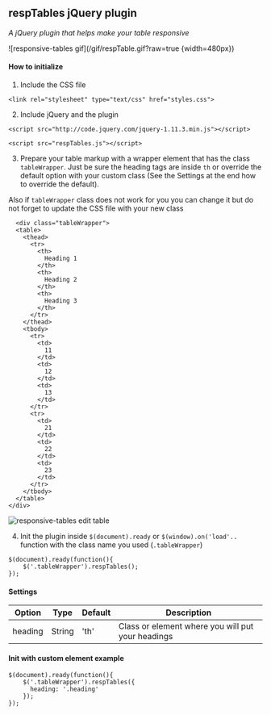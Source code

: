 respTables jQuery plugin
------------------------

_A jQuery plugin that helps make your table responsive_

![responsive-tables gif](/gif/respTable.gif?raw=true {width=480px})

#### How to initialize

1. Include the CSS file

  ```<link rel="stylesheet" type="text/css" href="styles.css">```

2. Include jQuery and the plugin

  ```<script src="http://code.jquery.com/jquery-1.11.3.min.js"></script>```

  ```<script src="respTables.js"></script>```

3. Prepare your table markup with a wrapper element that has the class ```tableWrapper```. Just be sure the heading tags are inside ```th``` or override the default option with your custom class (See the Settings at the end how to override the default).

  Also if ```tableWrapper``` class does not work for you you can change it but do not forget to update the CSS file with your new class

  ```
    <div class="tableWrapper">
    <table>
      <thead>
        <tr>
          <th>
            Heading 1
          </th>
          <th>
            Heading 2
          </th>
          <th>
            Heading 3
          </th>
        </tr>
      </thead>
      <tbody>
        <tr>
          <td>
            11
          </td>
          <td>
            12
          </td>
          <td>
            13
          </td>
        </tr>
        <tr>
          <td>
            21
          </td>
          <td>
            22
          </td>
          <td>
            23
          </td>
        </tr>
      </tbody>
    </table>
  </div>
  ```

  ![responsive-tables edit table](/gif/addingTables.gif?raw=true)

4. Init the plugin inside ```$(document).ready``` or ```$(window).on('load'..```
  function with the class name you used (```.tableWrapper```)
  ```
  $(document).ready(function(){
      $('.tableWrapper').respTables();
  });
  ```

#### Settings
Option | Type | Default | Description
------ | ---- | ------- | -----------
heading | String | 'th' | Class or element where you will put your headings

#### Init with custom element example
```
$(document).ready(function(){
    $('.tableWrapper').respTables({
      heading: '.heading'
    });
});
```
